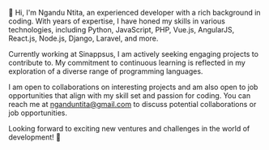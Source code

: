 👋 Hi, I'm Ngandu Ntita, an experienced developer with a rich background in coding. With years of expertise, I have honed my skills in various technologies, including Python, JavaScript, PHP, Vue.js, AngularJS, React.js, Node.js, Django, Laravel, and more.

Currently working at Sinappsus, I am actively seeking engaging projects to contribute to. My commitment to continuous learning is reflected in my exploration of a diverse range of programming languages.

I am open to collaborations on interesting projects and am also open to job opportunities that align with my skill set and passion for coding. You can reach me at nganduntita@gmail.com to discuss potential collaborations or job opportunities.

Looking forward to exciting new ventures and challenges in the world of development! 🚀
